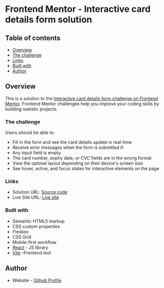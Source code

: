 # Frontend Mentor - Interactive card details form solution



## Table of contents

- [Overview](#overview)
- [The challenge](#the-challenge)
- [Links](#links)
- [Built with](#built-with)
- [Author](#author)


## Overview

  This is a solution to the [Interactive card details form challenge on Frontend Mentor](https://www.frontendmentor.io/challenges/interactive-card-details-form-XpS8cKZDWw). Frontend Mentor challenges help you improve your coding skills by building realistic projects. 

### The challenge

Users should be able to:

- Fill in the form and see the card details update in real-time
- Receive error messages when the form is submitted if:
- Any input field is empty
- The card number, expiry date, or CVC fields are in the wrong format
- View the optimal layout depending on their device's screen size
- See hover, active, and focus states for interactive elements on the page


### Links

- Solution URL: [Source code](https://github.com/HassanAkhtar8/Interactive_card_detail_form)
- Live Site URL: [Live site]()


### Built with

- Semantic HTML5 markup
- CSS custom properties
- Flexbox
- CSS Grid
- Mobile-first workflow
- [React](https://reactjs.org/) - JS library
- [Vite](https://vitejs.dev/) -Frontend tool


## Author

- Website - [Github Profile](https://github.com/HassanAkhtar8)
